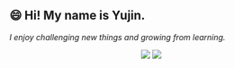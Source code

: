 
## 😄 Hi! My name is Yujin.
_I enjoy challenging new things and growing from learning._

<p align="center">
  <img src ="https://github-readme-stats.vercel.app/api?username=Ujaa&show_icons=true&count_private=true&theme=graywhite&hide_border=true&bg_color=00000000&hide_rank=true">
  <img src ="https://github-readme-streak-stats.herokuapp.com/?user=Ujaa&theme=graywhite&hide_border=true&background=FFFFFF00">
</p>
